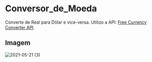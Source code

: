 # Conversor_de_Moeda
 
 Converte de Real para Dólar e vice-versa. Utilizo a API: [Free Currency Converter API](https://free.currencyconverterapi.com/).
 
 ## Imagem
 ![2021-05-21 (3)](https://user-images.githubusercontent.com/81660822/119193285-cbdb4c80-ba57-11eb-9727-ac39db1fbcf0.png)

